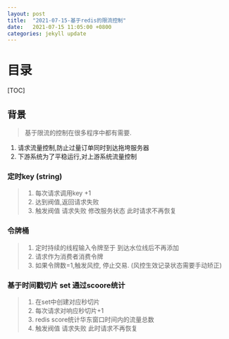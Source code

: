 ```yaml
---
layout: post
title:  "2021-07-15-基于redis的限流控制"
date:   2021-07-15 11:05:00 +0800
categories: jekyll update
---
```


# 目录
[TOC]

## 背景
> 基于限流的控制在很多程序中都有需要.
1. 请求流量控制,防止过量订单同时到达拖垮服务器
2. 下游系统为了平稳运行,对上游系统流量控制


### 定时key (string)

> 1. 每次请求调用key +1
> 2. 达到阀值,返回请求失败
> 3. 触发阀值 请求失败 修改服务状态 此时请求不再恢复


### 令牌桶
> 1. 定时持续的线程输入令牌至于   到达水位线后不再添加 
> 2. 请求作为消费者消费令牌 
> 3. 如果令牌数=1,触发风控, 停止交易. (风控生效记录状态需要手动矫正)

### 基于时间戳切片  set  通过scoore统计
> 1. 在set中创建对应秒切片
> 2. 每次请求对响应秒切片+1
> 3. redis score统计华东窗口时间内的流量总数
> 4. 触发阀值 请求失败 此时请求不再恢复



